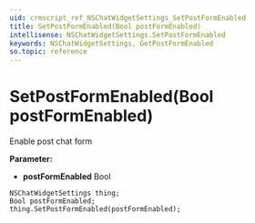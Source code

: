 ```yaml
---
uid: crmscript_ref_NSChatWidgetSettings_SetPostFormEnabled
title: SetPostFormEnabled(Bool postFormEnabled)
intellisense: NSChatWidgetSettings.SetPostFormEnabled
keywords: NSChatWidgetSettings, GetPostFormEnabled
so.topic: reference
---
```


# SetPostFormEnabled(Bool postFormEnabled)

Enable post chat form

**Parameter:** 
* **postFormEnabled** Bool

```crmscript
NSChatWidgetSettings thing;
Bool postFormEnabled;
thing.SetPostFormEnabled(postFormEnabled);
```

